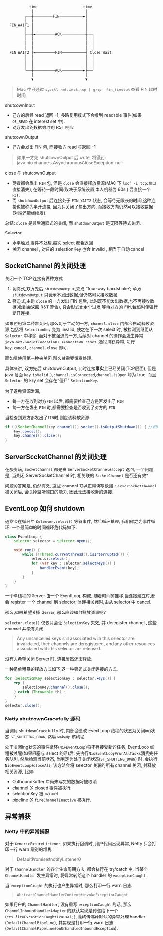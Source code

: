 
```txt
           time                     time
            │                        │
         ┌──┼─────────FIN───────────►│
         │  │                        │
  FIN_WAIT1 │                        │
         │  │                        │
         ├──┤◄─────────ACK───────────┼──┐
         │  │                        │  │
         │  │                        │  │
         │  │                        │  │
  FIN_WAIT2 │◄─────────FIN───────────┤ Close Wait
         │  │                        │  │
         │  │                        │  │
         │  │                        │  │
         └──┼──────────ACK──────────►├──┘
            │                        │
            ▼                        ▼
```

> Mac 中可通过 `sysctl net.inet.tcp | grep  fin_timeout` 查看 FIN 超时时间

shutdownInput
- 己方的后续 read 返回 -1, 多路复用模式下会收到 readable 事件(如果 `OP_READ` 在 interest set 中).
- 对方发出的数据会收到 RST 响应

shutdownOutput
- 己方会发出 FIN 包, 而接收方 read 将返回 -1

> 如果一方先 shutdownOutput 后 write, 将得到:  java.nio.channels.AsynchronousCloseException: null

close 与 shutdownOutput
- 两者都会发出 `FIN` 包, 但是 `close` 会直接释放资源(MAC 下 `lsof -i tcp:端口` 直接消失), 在等待一段时间(取决于系统设置,本人机器为 60s ) 后直接一个 `RST`.
- 而 `shutdownOutput` 后连接处于 `FIN_WAIT2` 状态, 会等待无限长的时间,这种连接也被称为半开连接, 因为只关闭了输出方向, 而接收方向仍然可以接收数据(对端还能继续发).

总结: `close` 是最后通牒式的关闭, 而 `shutdownOutput` 是无限等待式关闭.


Selector
- 水平触发,事件不处理,每次 select 都会返回
- 关闭 channel , 对应的 selectionKey 也会 invalid , 相当于自动 cancel

## SocketChannel 的关闭处理

关闭一个 TCP 连接有两种方式
1. 协商式,双方先后 `shutdownOutput`,完成 “four-way handshake”; 单方 `shutdownOutput` 只表示不发出数据,但仍然可以接收数据. 
2. 强迫式,主动 `close` 的一方发出 FIN 包后, 此时既不能发出数据,也不再接收数据(收到会返回 RST 警告), 只会形式化走个过场,等待对方的 FIN,若超时便强行断开连接.  

如果使用第二种来关闭, 那么对于主动的一方, `channel.close` 内部会自动释放资源,包括将 `SelectionKey` 变为 invalid, 使之在下一次 select 时, 被检测到继而从 `Selector` 中移除. 而对于被强迫的一方,后续对 channel 的操作会发生异常 `java.net.SocketException: Connection reset`, 通过捕获异常, 进行 `key.cancel`, `channel.close` 即可.

而如果使用第一种来关闭,那么就需要慎重处理. 

具体来讲, 双方先后 shutdownOutput, 此时连接**事实上**已经关闭(TCP层面), 但是 java 层面 `key.isValid()`,`channel.isConnected`,`channel.isOpen` 均为 true. 而且`Selector` 的 key set 会存在“僵尸” `SelectionKey`. 

为了避免资源泄漏,
- 每一方在收到对方`FIN` 以后, 都需要检查己方是否发出了 `FIN`
- 每一方在发出 `FIN` 时,都需要检查是否收到了对方的 `FIN`

当检查到双方都发出了`FIN`时,则应该释放资源.

```java
if (((SocketChannel)key.channel()).socket().isOutputShutdown()) { //如果有另一恶搞线程操作 socket, 如调用 socket.shutdownOutput() 则此处将存在竞争条件.
    key.cancel();
    key.channel().close();
} 
```

## ServerSocketChannel 的关闭处理

在服务端, `SocketChannel` 都是由 `ServerSocketChannel#accept` 返回, 一个问题是, 当关闭 ServerSocketChannel 时, 相关联的 `SocketChannel` 是否还有效?

问题的答案是, 仍然有效, 这些 channel 可以正常读写数据. `ServerSocketChannel` 被关闭后, 会关掉监听端口的能力, 因此无法接收新的连接.


## EventLoop 如何 shutdown

通常会在循环中 `Selector.select()` 等待事件, 然后循环处理, 我们称之为事件循环. 一个最简单的时间循环危代码如下:

```java
class EventLoop {
    Selector selector = Selector.open();

    void run() {
        while (!Thread.currentThread().isInterrupted()) {
            selector.select();
            for (var key : selector.selectKeys()) {
                handlerEvent(key);
            }
        }
    }
}
```

一个单线程的 Server 由一个 EventLoop 构成, 随着时间的推移,当连接建立时,都会 register 一个 channel 到 selector; 当连接关闭时,由从 selector 中 cancel.

那么,如果希望关掉 Server, 那么应该如何释放资源呢?

`selector.close()` 仅仅只会让 `SelectionKey` 失效, 并 deregister channel , 这些 channel 并没有关闭.  

> Any uncancelled keys still associated with this selector are invalidated, 
> their channels are deregistered, 
> and any other resources associated with this selector are released.

没有人希望关闭 Server 时, 连接居然还未释放.

一种简单粗暴的释放方式如下,这一种强迫式关闭连接的方式.

```java
for (SelectionKey selectionKey : selector.keys()) {
    try {
        selectionKey.channel().close();
    } catch (Throwable th) {
    }
}
selector.close();
```

### Netty shutdownGracefully 源码

当调用 `shutdownGracefully` 时, 内部会更改 EventLoop 线程的状态为关闭ing状态 `ST_SHUTTING_DOWN`, 然后 `wakeUp` 该线程.  

处于关闭ing状态的事件循环(`NioEventLoop`)将不再接受新的任务,
EventLoop 线程被唤醒(如果阻塞与 select 的话)后, 先执行`NioEventLoop#runAllTasks`消费完任务队列, 然后检测当前状态, 当判定为处于关闭状态(`ST_SHUTTING_DOWN`) 时, 会执行 `NioEventLoop#closeAll`, 该方法会将 selector 关联的所有 channel 关闭, 并释放相关资源, 比如:
- OutboundBuffer 中尚未写完的数据将被取消
- channel 的 closed 事件被执行
- selectionKey 被 cancel 
- pipeline 的 `fireChannelInactive` 被执行.

## 异常捕获

### Netty 中的异常捕获

对于 `GenericFutureListener`, 如果执行回调时, 用户代码出现异常, Netty 只会打印一行 warn 级别的堆栈.
> DefaultPromise#notifyListener0

对于 `ChannelHandler` 的各个生命周期方法, 都会执行在 try/catch 中, 当某个 `ChannelHandler` 发生异常时, 将异常转给这个 handler 的 `exceptionCaught` .

当 `exceptionCaught` 的执行也产生异常时, 那么打印一行 warn 日志.

> `AbstractChannelHandlerContext#invokeExceptionCaught` 
 
如果用户的 `ChannelHandler`, 没有重写 `exceptionCaught` 的话, 那么 `ChannelInboundHandlerAdapter` 的默认实现是传递给下一个(`ctx.fireExceptionCaught(cause);`), 最终传递给默认的异常处理 handler (`DefaultChannelPipeline`), 其实现是打印一行 warn 日志(`DefaultChannelPipeline#onUnhandledInboundException`).